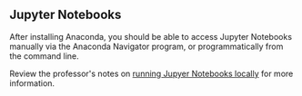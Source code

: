 
## Jupyter Notebooks

After installing Anaconda, you should be able to access Jupyter Notebooks manually via the Anaconda Navigator program, or programmatically from the command line.

Review the professor's notes on [running Jupyer Notebooks locally](/notes/devtools/jupyter-notebooks.md) for more information.
